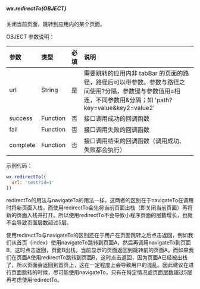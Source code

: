 ##### wx.redirectTo(OBJECT)

关闭当前页面，跳转到应用内的某个页面。

OBJECT 参数说明：

| 参数 | 类型 | 必填 | 说明 |
| :--- | :--- | :--- | :--- |
|url	|String	|是	|需要跳转的应用内非 tabBar 的页面的路径，路径后可以带参数。参数与路径之间使用?分隔，参数键与参数值用=相连，不同参数用&分隔；如 'path?key=value&key2=value2'|
|success	|Function	|否	|接口调用成功的回调函数|
|fail	|Function	|否	|接口调用失败的回调函数|
|complete	|Function	|否	|接口调用结束的回调函数（调用成功、失败都会执行）|

示例代码：
```js
wx.redirectTo({
  url: 'test?id=1'
})
```

redirectTo的用法与navigateTo的用法一样，这两者的区别在于navigateTo在调用时将新页面入栈，而使用redirectTo会先将当前页面出栈（即关闭当前页面）再将新的页面入栈并打开。所以使用redirectTo不会导致小程序页面的层数增长，也就不会导致页面层数超过5层。

使用redirectTo与navigateTo的区别还在于用户在页面跳转之后点击返回，例如我们从首页（index）使用navigateTo跳转到页面A，然后再调用navigateTo到页面B，这时点击返回，页面B出栈，当前显示的页面返回到跳转前的页面A。而如果我们在页面A使用redirectTo跳转到页面B，这时点击返回，因为页面A已经被出栈了，所以页面会返回到首页上，这在一定程度上会导致用户的混乱。因此建议在进行页面跳转的时候，尽可能使用navigateTo，只有在特定情况或页面层数超过5层再考虑使用redirectTo。